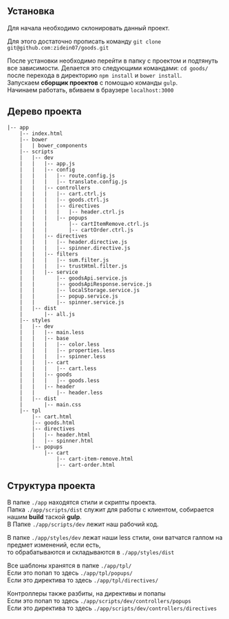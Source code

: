 ## Установка

Для начала необходимо склонировать данный проект.

Для этого достаточно прописать команду `git clone git@github.com:zidein07/goods.git`

После установки необходимо перейти в папку с проектом и подтянуть все зависимости.
Делается это следующими командами: `cd goods/` после перехода в директорию `npm install` и `bower install`.  
Запускаем **сборщик проектов** с помощью команды `gulp`.  
Начинаем работать, вбиваем в браузере `localhost:3000`

## Дерево проекта
```
|-- app
    |-- index.html
    |-- bower
    |   | bower_components
    |-- scripts
    |   |-- dev
    |   |   |-- app.js
    |   |   |-- config
    |   |   |   |-- route.config.js
    |   |   |   |-- translate.config.js
    |   |   |-- controllers
    |   |   |   |-- cart.ctrl.js
    |   |   |   |-- goods.ctrl.js
    |   |   |   |-- directives
    |   |   |   |   |-- header.ctrl.js
    |   |   |   |-- popups
    |   |   |       |-- cartItemRemove.ctrl.js
    |   |   |       |-- cartOrder.ctrl.js
    |   |   |-- directives
    |   |   |   |-- header.directive.js
    |   |   |   |-- spinner.directive.js
    |   |   |-- filters
    |   |   |   |-- sum.filter.js
    |   |   |   |-- trustHtml.filter.js
    |   |   |-- service
    |   |       |-- goodsApi.service.js
    |   |       |-- goodsApiResponse.service.js
    |   |       |-- localStorage.service.js
    |   |       |-- popup.service.js
    |   |       |-- spinner.service.js
    |   |-- dist
    |       |-- all.js
    |-- styles
    |   |-- dev
    |   |   |-- main.less
    |   |   |-- base
    |   |   |   |-- color.less
    |   |   |   |-- properties.less
    |   |   |   |-- spinner.less
    |   |   |-- cart
    |   |   |   |-- cart.less
    |   |   |-- goods
    |   |   |   |-- goods.less
    |   |   |-- header
    |   |       |-- header.less
    |   |-- dist
    |       |-- main.css
    |-- tpl
        |-- cart.html
        |-- goods.html
        |-- directives
        |   |-- header.html
        |   |-- spinner.html
        |-- popups
            |-- cart
                |-- cart-item-remove.html
                |-- cart-order.html
```
## Структура проекта

В папке `./app` находятся стили и скрипты проекта.  
Папка `./app/scripts/dist` служит для работы с клиентом, собирается нашим **build** таской **gulp**.  
В Папке `./app/scripts/dev` лежит наш рабочий код.  

В папке `./app/styles/dev` лежат наши less стили, они ватчатся галпом на предмет изменений, если есть,  
то обрабатываются и складываются в `./app/styles/dist`  

Все шаблоны хранятся в папке `./app/tpl/`  
Если это попап то здесь `./app/tpl/popups/`  
Если это директива то здесь `./app/tpl/directives/`  

Контроллеры также разбиты, на директивы и попапы  
Если это попап то здесь `./app/scripts/dev/controllers/popups`  
Если это директива то здесь `./app/scripts/dev/controllers/directives`  
